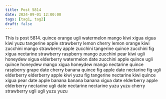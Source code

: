 ```yaml
---
title: Post 5814
date: 2024-09-01 12:00:00
tags: [tag1, tag2]
draft: false
---
```

This is post 5814.
quince
orange
ugli
watermelon
mango
kiwi
xigua
xigua
kiwi
yuzu
tangerine
apple
strawberry
lemon
cherry
lemon
orange
kiwi
zucchini
mango
strawberry
apple
zucchini
tangerine
quince
zucchini
fig
xigua
nectarine
strawberry
raspberry
mango
zucchini
pear
kiwi
ugli
honeydew
xigua
elderberry
watermelon
date
zucchini
apple
quince
ugli
quince
honeydew
mango
xigua
honeydew
mango
nectarine
quince
raspberry
grape
date
cherry
banana
quince
fig
apple
date
nectarine
fig
ugli
elderberry
elderberry
apple
kiwi
yuzu
fig
tangerine
nectarine
kiwi
quince
xigua
pear
date
apple
banana
banana
banana
xigua
date
elderberry
apple
elderberry
nectarine
ugli
date
nectarine
nectarine
yuzu
yuzu
cherry
strawberry
ugli
ugli
yuzu
yuzu
